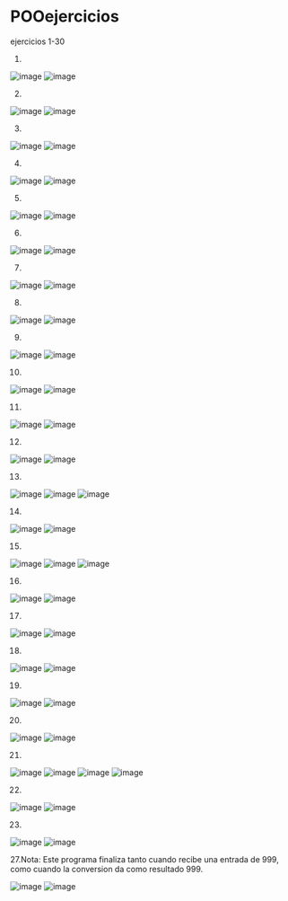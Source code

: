 # POOejercicios
ejercicios 1-30

1.

![image](https://github.com/user-attachments/assets/ddff6424-ba39-4947-852a-4aed3e04010d)
![image](https://github.com/user-attachments/assets/d1d27ab2-4e51-434b-83e4-3c913a38acee)

2.

![image](https://github.com/user-attachments/assets/10c9642a-ddd1-4678-b77a-055bb2d8e614)
![image](https://github.com/user-attachments/assets/94cf6f55-a44b-44da-931d-df76e5b282a0)

3.

![image](https://github.com/user-attachments/assets/888decc3-79bb-492b-aa31-634ab339519d)
![image](https://github.com/user-attachments/assets/762a0ec5-a67b-485b-a49e-1557b1851769)

4.

![image](https://github.com/user-attachments/assets/cf4a6730-40d4-446b-971b-472baf763bfc)
![image](https://github.com/user-attachments/assets/26c27552-f20f-42eb-9581-72d4cbd47db0)

5.

![image](https://github.com/user-attachments/assets/ec584b88-d852-4790-872e-ea34a6f4317b)
![image](https://github.com/user-attachments/assets/2d253024-4964-4e01-a4b5-755745b34037)

6.

![image](https://github.com/user-attachments/assets/1363bf5d-c358-4013-97a0-c09e373666ed)
![image](https://github.com/user-attachments/assets/cbea66d7-d51a-4e7b-9832-3cbf048adca2)

7.

![image](https://github.com/user-attachments/assets/09cb41c4-fa11-4ed7-90a7-b21031c92b70)
![image](https://github.com/user-attachments/assets/e9091126-e4a8-4164-8084-2bccb759566e)

8.

![image](https://github.com/user-attachments/assets/d2a42fdc-5b90-4ee5-a022-96bcbdb765b4)
![image](https://github.com/user-attachments/assets/b04a3aab-c81c-40d2-afea-cf2688bc587b)

9.

![image](https://github.com/user-attachments/assets/c991c0d3-d146-43bc-9fce-9fc5617415b1)
![image](https://github.com/user-attachments/assets/7646caea-c75a-477e-884d-8e055891cfae)

10.

![image](https://github.com/user-attachments/assets/b405e230-f273-42ce-8440-65cac115b451)
![image](https://github.com/user-attachments/assets/977cbc36-bfe5-4d58-bbc3-dca6c06718af)

11.

![image](https://github.com/user-attachments/assets/97a2c24b-c6c4-4afc-af0f-8369061fa1a5)
![image](https://github.com/user-attachments/assets/1afd04b6-5f26-49a8-8c05-59854326cf9c)

12.

![image](https://github.com/user-attachments/assets/3aed259f-c856-46e7-9433-365c24dd4a86)
![image](https://github.com/user-attachments/assets/42f89c01-20d2-4958-b365-ca022412fc96)

13.

![image](https://github.com/user-attachments/assets/408823e5-599e-49c9-94df-acae8c8f7835)
![image](https://github.com/user-attachments/assets/d3330da8-82a8-4477-8267-31585146f755)
![image](https://github.com/user-attachments/assets/58c81ae6-a64d-4b14-91ac-5794c1c2a690)

14.

![image](https://github.com/user-attachments/assets/775c6b8b-03d5-4b20-a299-0353ca1533ec)
![image](https://github.com/user-attachments/assets/71969061-7369-49c8-afb5-525844ba87bb)

15.

![image](https://github.com/user-attachments/assets/240e1d23-6b3b-4136-8034-9e32dbe464d1)
![image](https://github.com/user-attachments/assets/dc192721-495d-4a0d-8790-75469bbf6480)
![image](https://github.com/user-attachments/assets/40a1032e-ac5d-42bf-a5e1-bd8f32971d72)

16.

![image](https://github.com/user-attachments/assets/7a857a03-72fa-4cac-b28c-68757a419cb2)
![image](https://github.com/user-attachments/assets/dab090c3-a2b2-4401-b255-f4b8d9fa182e)

17.

![image](https://github.com/user-attachments/assets/f487b311-42f9-4d53-abd4-e9e062d84ee9)
![image](https://github.com/user-attachments/assets/e11f608d-4898-4112-bd22-8a354d5bb42e)

18.

![image](https://github.com/user-attachments/assets/5cbcbd90-f9b4-4874-b454-1f5aeb438361)
![image](https://github.com/user-attachments/assets/6a0af24b-cd34-4254-9095-88cbff8730bb)

19.

![image](https://github.com/user-attachments/assets/4f8c8dcb-0ac1-499a-9c21-0a68ab4a41a3)
![image](https://github.com/user-attachments/assets/a72d677f-945c-461f-a8f7-ba961631822c)

20.

![image](https://github.com/user-attachments/assets/d701bd20-676e-4a2b-8c99-e6541c6c7815)
![image](https://github.com/user-attachments/assets/648d7dc4-1a8d-4528-a3d3-367df5b5500f)

21.

![image](https://github.com/user-attachments/assets/6f9fdcf9-6fe5-4110-b8a2-44ce73e5750d)
![image](https://github.com/user-attachments/assets/70a684cf-05a3-43f6-a265-c0d7456fb029)
![image](https://github.com/user-attachments/assets/b2851904-8dd8-40d8-87fd-58fb47ca4db5)
![image](https://github.com/user-attachments/assets/31d26b90-c435-4e6e-b9c3-c6a4c337defa)

22.

![image](https://github.com/user-attachments/assets/f002f647-cc5e-4b3e-9027-d878a92eb470)
![image](https://github.com/user-attachments/assets/abe5a46d-633f-4545-b8fd-3e08d2dfcc6c)

23.

![image](https://github.com/user-attachments/assets/b023ab87-c367-4b86-8b4c-b4bedad83c2c)
![image](https://github.com/user-attachments/assets/43c824b0-174d-4ee8-bad4-9b4f18ad3184)

27.Nota: Este programa finaliza tanto cuando recibe una entrada de 999, como cuando la conversion da como resultado 999.

![image](https://github.com/user-attachments/assets/3b48863a-ecdb-48d4-8240-aa597c930a69)
![image](https://github.com/user-attachments/assets/a85119b5-c69d-479c-8997-6de469b4411d)
